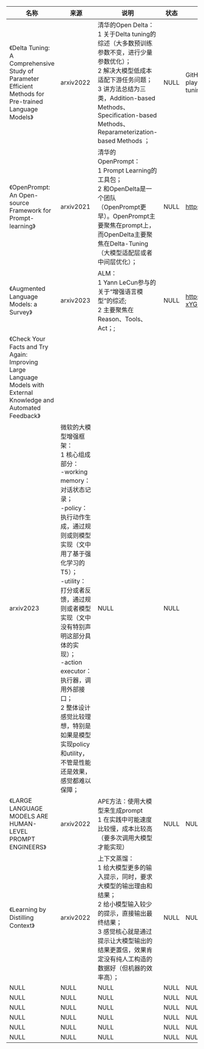|名称  |  来源   | 说明  |状态   | 备注  |
|  ----  | ----  |----  | ----  |----  |
| 《Delta Tuning: A Comprehensive Study of Parameter Efficient Methods for Pre-trained Language Models》| arxiv2022| 清华的Open Delta：<br/>1 关于Delta tuning的综述（大多数预训练参数不变，进行少量参数优化）；<br/>2 解决大模型低成本适配下游任务问题；<br/>3 讲方法总结为三类，Addition-based Methods、Specification-based Methods、Reparameterization-based Methods ；| NULL | GitHub - thunlp/OpenDelta: A plug-and-play library for parameter-efficient-tuning (Delta Tuning) |
| 《OpenPrompt: An Open-source Framework for Prompt-learning》 | arxiv2021 | 清华的OpenPrompt：<br/>1 Prompt Learning的工具包；<br/>2 和OpenDelta是一个团队（OpenPrompt更早）。OpenPrompt主要聚焦在prompt上，而OpenDelta主要聚焦在Delta-Tuning（大模型适配层或者中间层优化）； | NULL | https://zhuanlan.zhihu.com/p/607206925 |
| 《Augmented Language Models: a Survey》 | arxiv2023 | ALM：<br/>1 Yann LeCun参与的关于“增强语言模型”的综述;<br/>2 主要聚焦在Reason、Tools、Act；; | NULL | https://mp.weixin.qq.com/s/oCs4R-xYGS42iXIvgnDCCg |
| 《Check Your Facts and Try Again: Improving Large Language Models with External Knowledge and Automated Feedback》
| arxiv2023| 微软的大模型增强框架：<br/>1 核心组成部分：<br/>-working memory：对话状态记录；<br/>-policy：执行动作生成，通过规则或则模型实现（文中用了基于强化学习的T5）；<br/>-utility：打分或者反馈，通过规则或者模型实现（文中没有特别声明这部分具体的实现）；<br/>-action executor：执行器，调用外部接口；<br/>2 整体设计感觉比较理想，特别是如果是模型实现policy和utility，不管是性能还是效果，感觉都难以保障；| NULL | NULL |
| 《LARGE LANGUAGE MODELS ARE HUMAN-LEVEL PROMPT ENGINEERS》| arxiv2022|APE方法：使用大模型来生成prompt<br/>1 在实践中可能速度比较慢，成本比较高（要多次调用大模型才能实现）|NULL |NULL |
| 《Learning by Distilling Context》| arxiv2022 | 上下文蒸馏：<br/>1 给大模型更多的输入提示，同时，要求大模型的输出理由和结果；<br/>2 给小模型输入较少的提示，直接输出最终结果；<br/>3 感觉核心就是通过提示让大模型输出的结果更置信，效果肯定没有纯人工构造的数据好（但机器的效率高）；| NULL | NULL |
| NULL  | NULL |NULL |NULL |NULL |
| NULL  | NULL |NULL |NULL |NULL |
| NULL  | NULL |NULL |NULL |NULL |
| NULL  | NULL |NULL |NULL |NULL |
| NULL  | NULL |NULL |NULL |NULL |
| NULL  | NULL |NULL |NULL |NULL |
